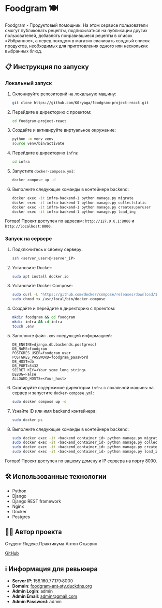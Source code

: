 # Foodgram 🍽️

Foodgram - Продуктовый помощник. На этом сервисе пользователи смогут публиковать рецепты, подписываться на публикации других пользователей, добавлять понравившиеся рецепты в список «Избранное», а перед походом в магазин скачивать сводный список продуктов, необходимых для приготовления одного или нескольких выбранных блюд.

## 📋 Инструкция по запуску

### Локальный запуск

1. Склонируйте репозиторий на локальную машину:
   ```sh
   git clone https://github.com/K0ryaga/foodgram-project-react.git
   ```
2. Перейдите в директорию с проектом:
   ```sh
   cd foodgram-project-react
   ```
3. Создайте и активируйте виртуальное окружение:
   ```sh
   python -m venv venv
   source venv/bin/activate
   ```
4. Перейдите в директорию `infra`:
   ```sh
   cd infra
   ```
5. Запустите `docker-compose.yml`:
   ```sh
   docker compose up -d
   ```
6. Выполните следующие команды в контейнере backend:
   ```sh
   docker exec -it infra-backend-1 python manage.py migrate
   docker exec -it infra-backend-1 python manage.py collectstatic
   docker exec -it infra-backend-1 python manage.py createsuperuser
   docker exec -it infra-backend-1 python manage.py load_ing
   ```

Готово! Проект доступен по адресам: `http://127.0.0.1:8000` и `http://localhost:8000`.

### Запуск на сервере

1. Подключитесь к своему серверу:
   ```sh
   ssh <server_user>@<server_IP>
   ```
2. Установите Docker:
   ```sh
   sudo apt install docker.io
   ```
3. Установите Docker Compose:
   ```sh
   sudo curl -L "https://github.com/docker/compose/releases/download/1.29.2/docker-compose-$(uname -s)-$(uname -m)" -o /usr/local/bin/docker-compose
   sudo chmod +x /usr/local/bin/docker-compose
   ```
4. Создайте и перейдите в директорию с проектом:
   ```sh
   mkdir foodgram && cd foodgram
   mkdir infra && cd infra
   touch .env
   ```
5. Заполните файл `.env` следующей информацией:
   ```env
   DB_ENGINE=django.db.backends.postgresql
   DB_NAME=foodgram
   POSTGRES_USER=foodgram_user
   POSTGRES_PASSWORD=foodgram_password
   DB_HOST=db
   DB_PORT=5432
   SECRET_KEY=<Your_some_long_string>
   DEBUG=False
   ALLOWED_HOSTS=<Your_host>
   ```
6. Скопируйте содержимое директории `infra` с локальной машины на сервер и запустите `docker-compose.yml`:
   ```sh
   sudo docker compose up -d
   ```
7. Узнайте ID или имя backend контейнера:
   ```sh
   sudo docker ps
   ```
8. Выполните следующие команды в контейнере backend:
   ```sh
   sudo docker exec -it <backend_container_id> python manage.py migrate
   sudo docker exec -it <backend_container_id> python manage.py collectstatic
   sudo docker exec -it <backend_container_id> python manage.py createsuperuser
   sudo docker exec -it <backend_container_id> python manage.py load_ing
   ```

Готово! Проект доступен по вашему домену и IP сервера на порту 8000.

## 🛠 Использованные технологии

- Python
- Django
- Django REST framework
- Nginx
- Docker
- Postgres

## 👨‍💻 Автор проекта

Студент Яндекс.Практикума Антон Стыврин

[GitHub](https://github.com/K0ryaga)

## ℹ️ Информация для ревьюера

- **Server IP**: 158.160.77.179:8000
- **Domain**: [foodgram-ant-sty.duckdns.org](https://foodgram-ant-sty.duckdns.org)
- **Admin Login**: admin
- **Admin Email**: admin@gmail.com
- **Admin Password**: admin
